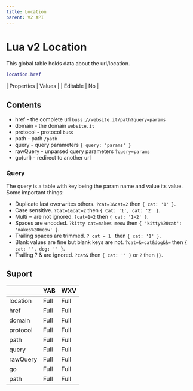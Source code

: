 ```yaml
---
title: Location
parent: V2 API
---
```

# Lua v2 Location
This global table holds data about the url/location.

```lua
location.href
```

| Properties | Values |
| Editable   | No     |

## Contents
- href - the complete url `buss://website.it/path?query=params`
- domain - the domain `website.it`
- protocol - protocol `buss`
- path - path `/path`
- query - query parameters `{ query: 'params' }`
- rawQuery - unparsed query parameters `?query=params`
- go(url) - redirect to another url

### Query
The query is a table with key being the param name and value its value. Some important things:
- Duplicate last overwrites others. `?cat=1&cat=2` then `{ cat: '1' }`.
- Case sensitive. `?Cat=1&cat=2` then `{ Cat: '1', cat: '2' }`.
- Multi = are not ignored. `?cat=1=2` then `{ cat: '1=2' }`.
- Spaces are encoded. `?kitty cat=makes meow` then `{ 'kitty%20cat': 'makes%20meow' }`.
- Trailing spaces are trimmed. `? cat = 1 ` then `{ cat: '1' }`.
- Blank values are fine but blank keys are not. `?cat=&=cat&dog&&=` then `{ cat: '', dog: '' }`.
- Trailing ? & are ignored. `?cat&` then `{ cat: '' }` or `?` then `{}`.

## Suport

|          |  YAB  | WXV  |
| -------- |  ---- | ---- |
| location |  Full | Full |
| href     |  Full | Full |
| domain   |  Full | Full |
| protocol |  Full | Full |
| path     |  Full | Full |
| query    |  Full | Full |
| rawQuery |  Full | Full |
| go       |  Full | Full |
| path     |  Full | Full |